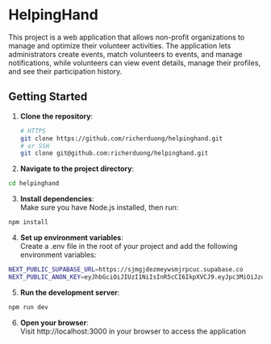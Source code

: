 # HelpingHand

This project is a web application that allows non-profit organizations to manage and optimize their volunteer activities. The application lets administrators create events, match volunteers to events, and manage notifications, while volunteers can view event details, manage their profiles, and see their participation history.

## Getting Started

1. **Clone the repository**:  
   ```bash
   # HTTPS
   git clone https://github.com/richerduong/helpinghand.git
   # or SSH
   git clone git@github.com:richerduong/helpinghand.git
   ```
2. **Navigate to the project directory**:  
  ```bash
  cd helpinghand
  ```
3. **Install dependencies**:  
  Make sure you have Node.js installed, then run:
  ```bash
  npm install
  ```
4. **Set up environment variables**:  
  Create a .env file in the root of your project and add the following environment variables:
  ```bash
  NEXT_PUBLIC_SUPABASE_URL=https://sjmgjdezmeywsmjrpcuc.supabase.co
  NEXT_PUBLIC_ANON_KEY=eyJhbGciOiJIUzI1NiIsInR5cCI6IkpXVCJ9.eyJpc3MiOiJzdXBhYmFzZSIsInJlZiI6InNqbWdqZGV6bWV5d3NtanJwY3VjIiwicm9sZSI6ImFub24iLCJpYXQiOjE3MjgyNDU5MzMsImV4cCI6MjA0MzgyMTkzM30.zkcmloC9aMf5-UXtwfdKJZB6EYc6LWzDv6-pyXWZyO8
  ```
5. **Run the development server**:  
  ```bash
  npm run dev
  ```
6. **Open your browser**:  
  Visit http://localhost:3000 in your browser to access the application